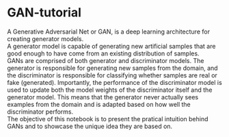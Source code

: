 # GAN-tutorial

A Generative Adversarial Net or GAN, is a deep learning architecture for creating generator models.<br />
A generator model is capable of generating new artificial samples that are good enough to have come from an existing distribution of samples.<br />
GANs are comprised of both generator and discriminator models. The generator is responsible for generating new samples from the domain, and the discriminator is responsible for classifying whether samples are real or fake (generated). Importantly, the performance of the discriminator model is used to update both the model weights of the discriminator itself and the generator model. This means that the generator never actually sees examples from the domain and is adapted based on how well the discriminator performs.<br />
The objective of this notebook is to present the pratical intuition behind GANs and to showcase the unique idea they are based on.<br />
